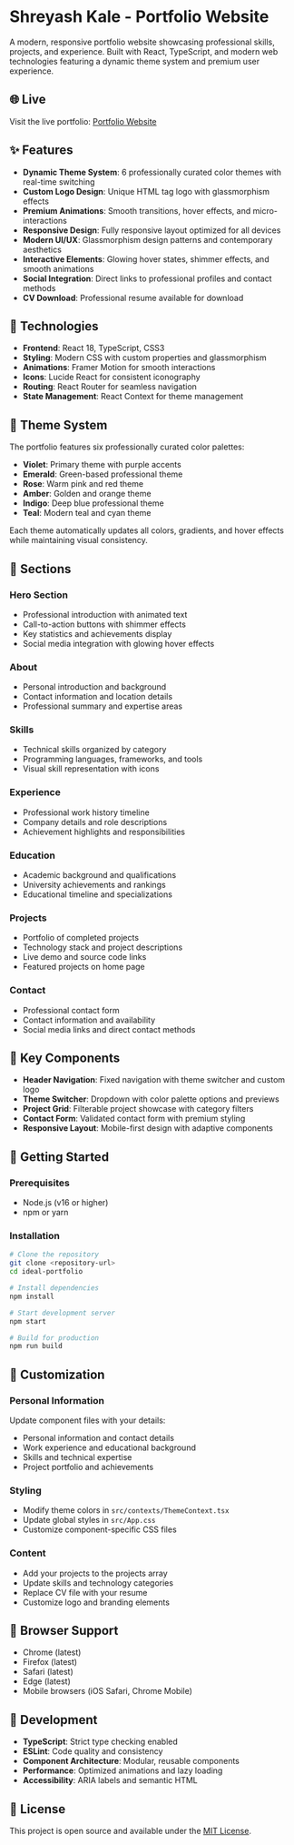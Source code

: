 # Shreyash Kale - Portfolio Website

A modern, responsive portfolio website showcasing professional skills, projects, and experience. Built with React, TypeScript, and modern web technologies featuring a dynamic theme system and premium user experience.

## 🌐 Live

Visit the live portfolio: [Portfolio Website](https://shreyashkale.netlify.app)

## ✨ Features

- **Dynamic Theme System**: 6 professionally curated color themes with real-time switching
- **Custom Logo Design**: Unique HTML tag logo with glassmorphism effects
- **Premium Animations**: Smooth transitions, hover effects, and micro-interactions
- **Responsive Design**: Fully responsive layout optimized for all devices
- **Modern UI/UX**: Glassmorphism design patterns and contemporary aesthetics
- **Interactive Elements**: Glowing hover states, shimmer effects, and smooth animations
- **Social Integration**: Direct links to professional profiles and contact methods
- **CV Download**: Professional resume available for download

## 🚀 Technologies

- **Frontend**: React 18, TypeScript, CSS3
- **Styling**: Modern CSS with custom properties and glassmorphism
- **Animations**: Framer Motion for smooth interactions
- **Icons**: Lucide React for consistent iconography
- **Routing**: React Router for seamless navigation
- **State Management**: React Context for theme management

## 🎨 Theme System

The portfolio features six professionally curated color palettes:

- **Violet**: Primary theme with purple accents
- **Emerald**: Green-based professional theme  
- **Rose**: Warm pink and red theme
- **Amber**: Golden and orange theme
- **Indigo**: Deep blue professional theme
- **Teal**: Modern teal and cyan theme

Each theme automatically updates all colors, gradients, and hover effects while maintaining visual consistency.

## 📱 Sections

### Hero Section
- Professional introduction with animated text
- Call-to-action buttons with shimmer effects
- Key statistics and achievements display
- Social media integration with glowing hover effects

### About
- Personal introduction and background
- Contact information and location details
- Professional summary and expertise areas

### Skills
- Technical skills organized by category
- Programming languages, frameworks, and tools
- Visual skill representation with icons

### Experience
- Professional work history timeline
- Company details and role descriptions
- Achievement highlights and responsibilities

### Education
- Academic background and qualifications
- University achievements and rankings
- Educational timeline and specializations

### Projects
- Portfolio of completed projects
- Technology stack and project descriptions
- Live demo and source code links
- Featured projects on home page

### Contact
- Professional contact form
- Contact information and availability
- Social media links and direct contact methods

## 🎯 Key Components

- **Header Navigation**: Fixed navigation with theme switcher and custom logo
- **Theme Switcher**: Dropdown with color palette options and previews
- **Project Grid**: Filterable project showcase with category filters
- **Contact Form**: Validated contact form with premium styling
- **Responsive Layout**: Mobile-first design with adaptive components

## 🚀 Getting Started

### Prerequisites
- Node.js (v16 or higher)
- npm or yarn

### Installation
```bash
# Clone the repository
git clone <repository-url>
cd ideal-portfolio

# Install dependencies
npm install

# Start development server
npm start

# Build for production
npm run build
```

## 🎨 Customization

### Personal Information
Update component files with your details:
- Personal information and contact details
- Work experience and educational background
- Skills and technical expertise
- Project portfolio and achievements

### Styling
- Modify theme colors in `src/contexts/ThemeContext.tsx`
- Update global styles in `src/App.css`
- Customize component-specific CSS files

### Content
- Add your projects to the projects array
- Update skills and technology categories
- Replace CV file with your resume
- Customize logo and branding elements

## 📱 Browser Support

- Chrome (latest)
- Firefox (latest)
- Safari (latest)
- Edge (latest)
- Mobile browsers (iOS Safari, Chrome Mobile)

## 🔧 Development

- **TypeScript**: Strict type checking enabled
- **ESLint**: Code quality and consistency
- **Component Architecture**: Modular, reusable components
- **Performance**: Optimized animations and lazy loading
- **Accessibility**: ARIA labels and semantic HTML

## 📄 License

This project is open source and available under the [MIT License](LICENSE).
